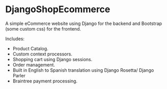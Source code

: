 # DjangoShopEcommerce

A simple eCommerce website using Django for the backend and Bootstrap (some custom css) for the frontend.

Includes:
- Product Catalog.
- Custom context processors.
- Shopping cart using Django sessions.
- Order management.
- Built in English to Spanish translation using Django Rosetta/ Django Parler
- Braintree payment processing.


